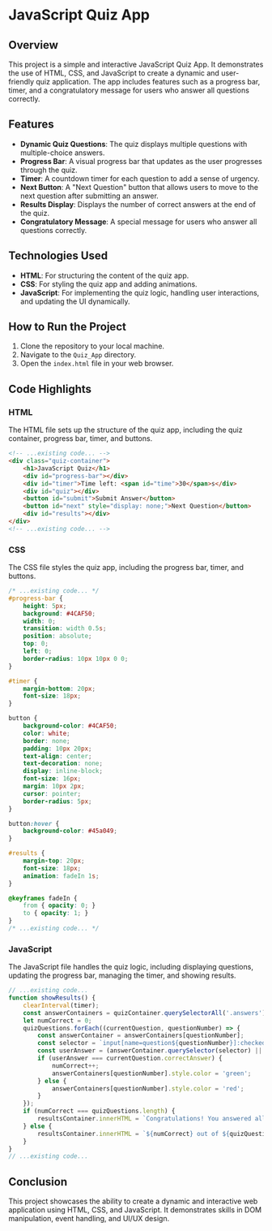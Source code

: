 # JavaScript Quiz App

## Overview

This project is a simple and interactive JavaScript Quiz App. It demonstrates the use of HTML, CSS, and JavaScript to create a dynamic and user-friendly quiz application. The app includes features such as a progress bar, timer, and a congratulatory message for users who answer all questions correctly.

## Features

- **Dynamic Quiz Questions**: The quiz displays multiple questions with multiple-choice answers.
- **Progress Bar**: A visual progress bar that updates as the user progresses through the quiz.
- **Timer**: A countdown timer for each question to add a sense of urgency.
- **Next Button**: A "Next Question" button that allows users to move to the next question after submitting an answer.
- **Results Display**: Displays the number of correct answers at the end of the quiz.
- **Congratulatory Message**: A special message for users who answer all questions correctly.

## Technologies Used

- **HTML**: For structuring the content of the quiz app.
- **CSS**: For styling the quiz app and adding animations.
- **JavaScript**: For implementing the quiz logic, handling user interactions, and updating the UI dynamically.

## How to Run the Project

1. Clone the repository to your local machine.
2. Navigate to the `Quiz_App` directory.
3. Open the `index.html` file in your web browser.

## Code Highlights

### HTML

The HTML file sets up the structure of the quiz app, including the quiz container, progress bar, timer, and buttons.

```html
<!-- ...existing code... -->
<div class="quiz-container">
    <h1>JavaScript Quiz</h1>
    <div id="progress-bar"></div>
    <div id="timer">Time left: <span id="time">30</span>s</div>
    <div id="quiz"></div>
    <button id="submit">Submit Answer</button>
    <button id="next" style="display: none;">Next Question</button>
    <div id="results"></div>
</div>
<!-- ...existing code... -->
```

### CSS

The CSS file styles the quiz app, including the progress bar, timer, and buttons.

```css
/* ...existing code... */
#progress-bar {
    height: 5px;
    background: #4CAF50;
    width: 0;
    transition: width 0.5s;
    position: absolute;
    top: 0;
    left: 0;
    border-radius: 10px 10px 0 0;
}

#timer {
    margin-bottom: 20px;
    font-size: 18px;
}

button {
    background-color: #4CAF50;
    color: white;
    border: none;
    padding: 10px 20px;
    text-align: center;
    text-decoration: none;
    display: inline-block;
    font-size: 16px;
    margin: 10px 2px;
    cursor: pointer;
    border-radius: 5px;
}

button:hover {
    background-color: #45a049;
}

#results {
    margin-top: 20px;
    font-size: 18px;
    animation: fadeIn 1s;
}

@keyframes fadeIn {
    from { opacity: 0; }
    to { opacity: 1; }
}
/* ...existing code... */
```

### JavaScript

The JavaScript file handles the quiz logic, including displaying questions, updating the progress bar, managing the timer, and showing results.

```javascript
// ...existing code...
function showResults() {
    clearInterval(timer);
    const answerContainers = quizContainer.querySelectorAll('.answers');
    let numCorrect = 0;
    quizQuestions.forEach((currentQuestion, questionNumber) => {
        const answerContainer = answerContainers[questionNumber];
        const selector = `input[name=question${questionNumber}]:checked`;
        const userAnswer = (answerContainer.querySelector(selector) || {}).value;
        if (userAnswer === currentQuestion.correctAnswer) {
            numCorrect++;
            answerContainers[questionNumber].style.color = 'green';
        } else {
            answerContainers[questionNumber].style.color = 'red';
        }
    });
    if (numCorrect === quizQuestions.length) {
        resultsContainer.innerHTML = `Congratulations! You answered all questions correctly!`;
    } else {
        resultsContainer.innerHTML = `${numCorrect} out of ${quizQuestions.length}`;
    }
}
// ...existing code...
```

## Conclusion

This project showcases the ability to create a dynamic and interactive web application using HTML, CSS, and JavaScript. It demonstrates skills in DOM manipulation, event handling, and UI/UX design.
